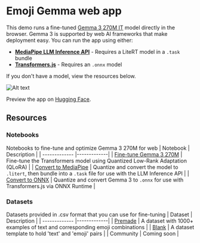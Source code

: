# Emoji Gemma web app
This demo runs a fine-tuned [Gemma 3 270M IT](https://huggingface.co/google/gemma-3-270m-it) model directly in the browser. Gemma 3 is supported by web AI frameworks that make deployment easy. You can run the app using either:

* **[MediaPipe LLM Inference API](https://github.com/misquan/emoji-demo/tree/main/app-mediapipe)** - Requires a LiteRT model in a `.task` bundle
* **[Transformers.js](https://github.com/misquan/emoji-demo/tree/main/app-transformersjs)** - Requires an `.onnx` model

If you don't have a model, view the resources below. 

![Alt text](https://github.com/misquan/emoji-demo/blob/main/emoji-generator-web-app.gif)

Preview the app on [Hugging Face](https://huggingface.co/kr15t3n/gemmoji).

## Resources

### Notebooks
Notebooks to fine-tune and optimize Gemma 3 270M for web
| Notebook  | Description |
| ------------- |-------------|
| [Fine-tune Gemma 3 270M](https://github.com/misquan/Emoji-Gemma-on-Web/blob/main/resources/Convert_Gemma_3_270M_to_ONNX.ipynb)   | Fine-tune the Transformers model using Quantized Low-Rank Adaptation (QLoRA) |
| [Convert to MediaPipe](https://github.com/misquan/Emoji-Gemma-on-Web/blob/main/resources/Convert_Gemma_models_to_run_on_device_with_MediaPipe_LLM_Inference_API.ipynb) | Quantize and convert the model to `.litert`, then bundle into a `.task` file for use with the LLM Inference API |
| [Convert to ONNX](https://github.com/misquan/Emoji-Gemma-on-Web/blob/main/resources/Convert_Gemma_3_270M_to_ONNX.ipynb) | Quantize and convert Gemma 3 to `.onnx` for use with Transformers.js via ONNX Runtime  |

### Datasets
Datasets provided in .csv format that you can use for fine-tuning
| Dataset  | Description |
| ------------- |-------------|
| [Premade](https://github.com/misquan/Emoji-Gemma-on-Web/blob/main/resources/Emoji%20Translation%20Dataset%20%20-%20Dataset.csv)      | A dataset with 1000+ examples of text and corresponding emoji combinations |
| [Blank](https://github.com/misquan/Emoji-Gemma-on-Web/blob/main/resources/Emoji%20Translation%20Dataset%20Template%20-%20Dataset.csv)      | A dataset template to hold 'text' and 'emoji' pairs |
| Community | Coming soon |
